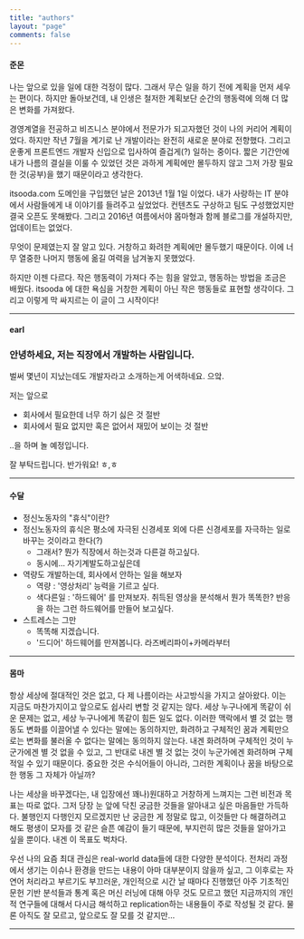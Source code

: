 ```yaml
---
title: "authors"
layout: "page"
comments: false
---
```


#### 준몬



나는 앞으로 있을 일에 대한 걱정이 많다. 그래서 무슨 일을 하기 전에 계획을 먼저 세우는 편이다. 하지만 돌아보건데, 내 인생은 철저한 계획보단 순간의 행동력에 의해 더 많은 변화를 가져왔다.

경영계열을 전공하고 비즈니스 분야에서 전문가가 되고자했던 것이 나의 커리어 계획이었다. 하지만 작년 7월을 계기로 난 개발이라는 완전히 새로운 분야로 전향했다. 그리고 운좋게 프론트엔드 개발자 신입으로 입사하여 즐겁게(?) 일하는 중이다. 짧은 기간안에 내가 나름의 결실을 이룰 수 있었던 것은 과하게 계획에만 몰두하지 않고 그저 가장 필요한 것(공부)을 했기 때문이라고 생각한다.

itsooda.com 도메인을 구입했던 날은 2013년 1월 1일 이었다. 내가 사랑하는 IT 분야에서 사람들에게 내 이야기를 들려주고 싶었었다. 컨텐츠도 구상하고 팀도 구성했었지만 결국 오픈도 못해봤다. 그리고 2016년 여름에서야 몸마형과 함께 블로그를 개설하지만, 업데이트는 없었다.

무엇이 문제였는지 잘 알고 있다. 거창하고 화려한 계획에만 몰두했기 때문이다. 이에 너무 열중한 나머지 행동에 옮길 여력을 남겨놓지 못했었다.

하지만 이젠 다르다. 작은 행동력이 가져다 주는 힘을 알았고, 행동하는 방법을 조금은 배웠다. itsooda 에 대한 욕심을 거창한 계획이 아닌 작은 행동들로 표현할 생각이다. 그리고 이렇게 막 싸지르는 이 글이 그 시작이다!



------



#### earl



### 안녕하세요, 저는 직장에서 개발하는 사람입니다.

벌써 몇년이 지났는데도 개발자라고 소개하는게 어색하네요. 으앜.

저는 앞으로

- 회사에서 필요한데 너무 하기 싫은 것 절반
- 회사에서 필요 없지만 혹은 없어서 재밌어 보이는 것 절반

..을 하며 놀 예정입니다. 

잘 부탁드립니다. 반가워요! ㅎ,ㅎ



------



#### 수달



- 정신노동자의 "휴식"이란?
- 정신노동자의 휴식은 평소에 자극된 신경세포 외에 다른 신경세포를 자극하는 일로 바꾸는 것이라고 한다(?)
  - 그래서? 뭔가 직장에서 하는것과 다른걸 하고싶다.
  - 동시에... 자기계발도하고싶은데
- 역량도 개발하는데, 회사에서 안하는 일을 해보자
  - 역량 : '영상처리' 능력을 기르고 싶다.
  - 색다른일 : '하드웨어' 를 만져보자. 취득된 영상을 분석해서 뭔가 똑똑한? 반응을 하는 그런 하드웨어를 만들어 보고싶다.
- 스트레스는 그만
  - 똑똑해 지겠습니다.
  - '드디어' 하드웨어를 만져봅니다. 라즈베리파이+카메라부터



------



#### 몸마

항상 세상에 절대적인 것은 없고, 다 제 나름이라는 사고방식을 가지고 살아왔다. 이는 지금도 마찬가지이고 앞으로도 쉽사리 변할 것 같지는 않다. 세상 누구나에게 똑같이 쉬운 문제는 없고, 세상 누구나에게 똑같이 힘든 일도 없다. 이러한 맥락에서 별 것 없는 행동도 변화를 이끌어낼 수 있다는 말에는 동의하지만, 화려하고 구체적인 꿈과 계획만으로는 변화를 불러올 수 없다는 말에는 동의하지 않는다. 내겐 화려하며 구체적인 것이 누군가에겐 별 것 없을 수 있고, 그 반대로 내겐 별 것 없는 것이 누군가에겐 화려하며 구체적일 수 있기 때문이다. 중요한 것은 수식어들이 아니라, 그러한 계획이나 꿈을 바탕으로 한 행동 그 자체가 아닐까?

나는 세상을 바꾸겠다는, 내 입장에선 꽤나)원대하고 거창하게 느껴지는 그런 비전과 목표는 따로 없다. 그저 당장 눈 앞에 닥친 궁금한 것들을 알아내고 싶은 마음들만 가득하다. 불행인지 다행인지 모르겠지만 난 궁금한 게 정말로 많고, 이것들만 다 해결하려고 해도 평생이 모자를 것 같은 슬픈 예감이 들기 때문에, 부지런히 많은 것들을 알아가고 싶을 뿐이다. 내겐 이 목표도 벅차다. 

우선 나의 요즘 최대 관심은 real-world data들에 대한 다양한 분석이다. 전처리 과정에서 생기는 이슈나 환경을 만드는 내용이 아마 대부분이지 않을까 싶고, 그 이후로는 자연어 처리라고 부르기도 부끄러운, 개인적으로 시간 날 때마다 진행했던 아주 기초적인 문헌 기반 분석들과 통계 혹은 머신 러닝에 대해 아무 것도 모르고 했던 지금까지의 개인적 연구들에 대해서 다시금 해석하고 replication하는 내용들이 주로 작성될 것 같다. 물론 아직도 잘 모르고, 앞으로도 잘 모를 것 같지만...



------

